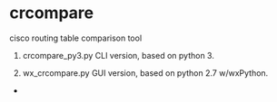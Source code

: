 crcompare
=========

cisco routing table comparison tool

1. crcompare_py3.py
CLI version, based on python 3.

2. wx_crcompare.py
GUI version, based on python 2.7 w/wxPython.
- 
